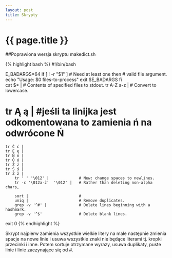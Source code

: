 ```yaml
---
layout: post
title: Skrypty
---
```


# {{ page.title }}

##Poprawiona wersja skryptu makedict.sh

{% highlight bash %}
#!/bin/bash

E_BADARGS=64
if [ ! -r "$1" ]                    #  Need at least one
then                                #  valid file argument.
  echo "Usage: $0 files-to-process"
  exit $E_BADARGS
fi  
cat $* |                            # Contents of specified files to stdout.
        tr A-Z a-z |                # Convert to lowercase.
#	tr Ą ą | #jeśli ta linijka jest odkomentowana to zamienia ń na odwrócone Ń
	tr Ć ć |
	tr Ę ę |
	tr Ń ń |
	tr Ó ó |
	tr Ź ź |
	tr Ś ś |
	tr Ż ż |
        tr ' ' '\012' |             # New: change spaces to newlines.
        tr -c '\012a-ż'  '\012' |   # Rather than deleting non-alpha chars,

        sort |                      # 
        uniq |                      # Remove duplicates.
        grep -v '^#' |              # Delete lines beginning with a hashmark.
        grep -v '^$'                # Delete blank lines.

exit 0
{% endhighlight %}

Skrypt najpierw zamienia wszystkie wielkie litery na małe następnie zmienia spacje na nowe linie i usuwa wszystkie znaki nie będące literami tj. kropki przecinki i inne. Potem sortuje otrzymane wyrazy, usuwa duplikaty, puste linie i linie zaczynające się od #.